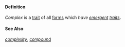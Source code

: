 #### Definition

*Complex* is a [trait](https://github.com/gcassel/Modular-Organization-Terminology/blob/master/terms/trait.md) of all [forms](https://github.com/gcassel/Modular-Organization-Terminology/blob/master/terms/form.md) which *have [emergent](https://github.com/gcassel/Modular-Organization-Terminology/blob/master/terms/emerge.md) [traits](https://github.com/gcassel/Modular-Organization-Terminology/blob/master/terms/trait.md)*.

#### See Also

*[complexity](https://github.com/gcassel/Modular-Organization-Terminology/blob/master/terms/complexity.md)*, *[compound](https://github.com/gcassel/Modular-Organization-Terminology/blob/master/terms/compound.md)*
